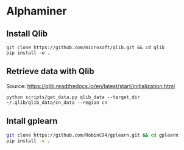 # Alphaminer

## Install Qlib
```
git clone https://github.com/microsoft/qlib.git && cd qlib
pip install -e .
```

## Retrieve data with Qlib

Source: https://qlib.readthedocs.io/en/latest/start/initialization.html
```
python scripts/get_data.py qlib_data --target_dir ~/.qlib/qlib_data/cn_data --region cn
```

## Intall gplearn

```bash
git clone https://github.com/RobinC94/gplearn.git && cd gplearn
pip install -e .
```